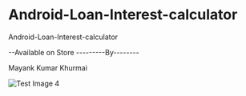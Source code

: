 # Android-Loan-Interest-calculator
Android-Loan-Interest-calculator

--Available on Store
---------By--------

Mayank Kumar Khurmai   


![Test Image 4](https://github.com/Mayank-Khurmai/Android-Loan-Interest-calculator/blob/master/Screenshot%20(400).png)
